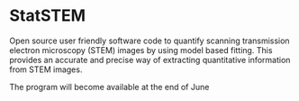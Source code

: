 # StatSTEM

Open source user friendly software code to quantify scanning transmission electron microscopy (STEM) images by using model based fitting. This provides an accurate and precise way of extracting quantitative information from STEM images.

The program will become available at the end of June
